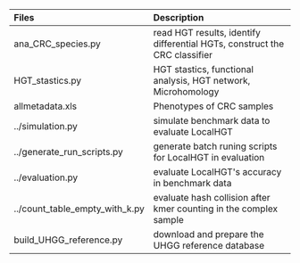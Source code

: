 | Files  | Description |
| :------------- | :------------- |
| ana_CRC_species.py  | read HGT results, identify differential HGTs, construct the CRC classifier  |
| HGT_stastics.py  | HGT stastics, functional analysis, HGT network, Microhomology  |
| allmetadata.xls  | Phenotypes of CRC samples|
| ../simulation.py| simulate benchmark data to evaluate LocalHGT|
|../generate_run_scripts.py| generate batch runing scripts for LocalHGT in evaluation|
|../evaluation.py| evaluate LocalHGT's accuracy in benchmark data|
|../count_table_empty_with_k.py| evaluate hash collision after kmer counting in the complex sample|
|build_UHGG_reference.py| download and prepare the UHGG reference database| 